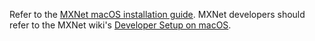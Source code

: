 Refer to the [MXNet macOS installation guide](get_started/osx_setup.html).
MXNet developers should refer to the MXNet wiki's [Developer Setup on macOS](https://cwiki.apache.org/confluence/display/MXNET/MXNet+Developer+Setup+on+Mac).
